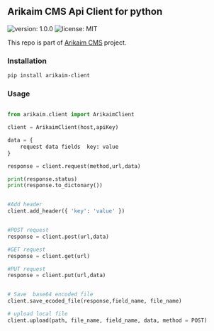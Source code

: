## Arikaim CMS Api Client for python
![version: 1.0.0](https://img.shields.io/github/release/arikaim/api-client-py.svg)
![license: MIT](https://img.shields.io/badge/License-MIT-blue.svg)


This repo is part of  [Arikaim CMS](http://arikaim.com)  project.


### Installation

```sh
pip install arikaim-client
```

### Usage

```python

from arikaim.client import ArikaimClient

client = ArikaimClient(host,apiKey)

data = {
    request data fields  key: value
}

response = client.request(method,url,data)

print(response.status)
print(response.to_dictonary())


#Add header
client.add_header({ 'key': 'value' })


#POST request 
response = client.post(url,data)

#GET request
response = client.get(url)

#PUT request
response = client.put(url,data)


# Save  base64 encoded file
client.save_ecoded_file(response,field_name, file_name)

# upload local file
client.upload(path, file_name, field_name, data, method = POST)

```
